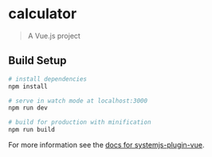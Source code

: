 # calculator

> A Vue.js project

## Build Setup

``` bash
# install dependencies
npm install

# serve in watch mode at localhost:3000
npm run dev

# build for production with minification
npm run build
```

For more information see the [docs for systemjs-plugin-vue](https://github.com/vuejs/systemjs-plugin-vue).
